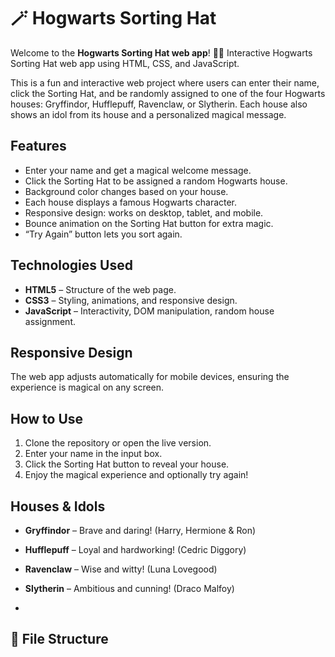 # 🪄 Hogwarts Sorting Hat
Welcome to the **Hogwarts Sorting Hat web app**! 🎩✨
Interactive Hogwarts Sorting Hat web app using HTML, CSS, and JavaScript.

This is a fun and interactive web project where users can enter their name, click the Sorting Hat, and be randomly assigned to one of the four Hogwarts houses: Gryffindor, Hufflepuff, Ravenclaw, or Slytherin. Each house also shows an idol from its house and a personalized magical message.

## Features
- Enter your name and get a magical welcome message.
- Click the Sorting Hat to be assigned a random Hogwarts house.
- Background color changes based on your house.
- Each house displays a famous Hogwarts character.
- Responsive design: works on desktop, tablet, and mobile.
- Bounce animation on the Sorting Hat button for extra magic.
- “Try Again” button lets you sort again.

## Technologies Used
- **HTML5** – Structure of the web page.
- **CSS3** – Styling, animations, and responsive design.
- **JavaScript** – Interactivity, DOM manipulation, random house assignment.

## Responsive Design
The web app adjusts automatically for mobile devices, ensuring the experience is magical on any screen.

## How to Use
1. Clone the repository or open the live version.
2. Enter your name in the input box.
3. Click the Sorting Hat button to reveal your house.
4. Enjoy the magical experience and optionally try again!

## Houses & Idols
- **Gryffindor** – Brave and daring! (Harry, Hermione & Ron)  
- **Hufflepuff** – Loyal and hardworking! (Cedric Diggory)  
- **Ravenclaw** – Wise and witty! (Luna Lovegood)  
- **Slytherin** – Ambitious and cunning! (Draco Malfoy)

-   

## 📂 File Structure
